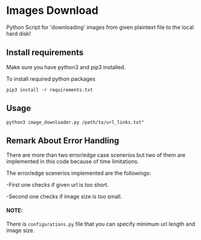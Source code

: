 Images Download
============

Python Script for 'downloading' images from given plaintext file to the local hard disk!

Install requirements
-----
Make sure you have python3 and pip3 installed.

To install required python packages 
```
pip3 install -r requirements.txt
```
Usage
-----
```
python3 image_downloader.py /path/to/url_links.txt"
```
Remark About Error Handling 
-----
There are more than two error/edge case scenerios but two of them are implemented in this code because of time limitations.

The error/edge scenerios implemented are the followings:

-First one checks if given url is too short.
 
-Second one checks if image size is too small.
#### NOTE:
There is ``configurations.py`` file that you can specify minimum url length and image size.